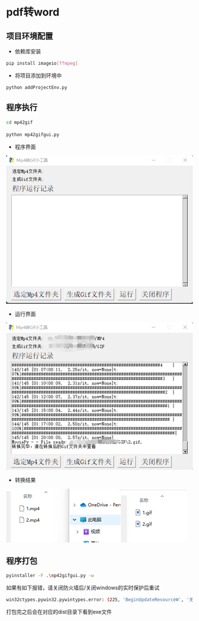 # pdf转word

## 项目环境配置

- 依赖库安装

```bash
pip install imageio[ffmpeg]
```

- 将项目添加到环境中

```bash
python addProjectEnv.py
```

## 程序执行

```bash
cd mp42gif

python mp42gifgui.py
```

- 程序界面

![程序界面](imgs/程序界面.png)

- 运行界面

![运行界面](imgs/运行结果.png)

- 转换结果

![转换结果](imgs/转换结果.png)

## 程序打包

```bash
pyinstaller -F .\mp42gifgui.py -w
```

如果有如下报错，请关闭防火墙后/关闭windows的实时保护后重试

```bash
win32ctypes.pywin32.pywintypes.error: (225, 'BeginUpdateResourceW', '无法成功完成操作，因为文件包含病毒或潜在的垃圾软件。')
```

打包完之后会在对应的dist目录下看到exe文件
